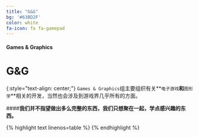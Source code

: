 ```yaml
---
title: "G&G"
bg: '#63BD2F'
color: white
fa-icon: fa fa-gamepad
---
```

#### Games & Graphics

# **G&G**



 {:style="text-align: center;"}
 `Games & Graphics`组主要组织有关**`电子游戏`**和**`图形学`**相关的开发，当然也会涉及到游戏界几乎所有的方面。

####**我们并不指望做出多么完整的东西，我们只想聚在一起，学点感兴趣的东西。**


{% highlight text linenos=table %}
{% endhighlight %}


